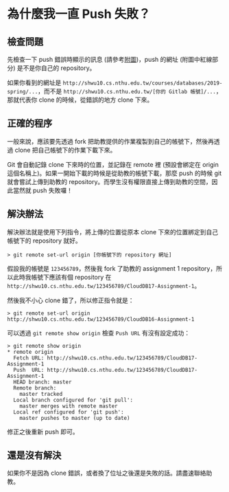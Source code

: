 # 為什麼我一直 Push 失敗？

## 檢查問題

先檢查一下 push 錯誤時顯示的訊息 (請參考[附圖](Cannot_Push_Figure.png))，push 的網址 (附圖中紅線部分) 是不是你自己的 repository。

如果你看到的網址是 `http://shwu10.cs.nthu.edu.tw/courses/databases/2019-spring/...`，而不是 `http://shwu10.cs.nthu.edu.tw/[你的 Gitlab 帳號]/...`，那就代表你 clone 的時候，從錯誤的地方 clone 下來。

## 正確的程序

一般來說，應該要先透過 fork 把助教提供的作業複製到自己的帳號下，然後再透過 clone 把自己帳號下的作業下載下來。

Git 會自動記錄 clone 下來時的位置，並記錄在 remote 裡 (預設會綁定在 origin 這個名稱上)。如果一開始下載的時候是從助教的帳號下載，那麼 push 的時候 git 就會嘗試上傳到助教的 repository。而學生沒有權限直接上傳到助教的空間，因此當然就 push 失敗囉！

## 解決辦法

解決辦法就是使用下列指令，將上傳的位置從原本 clone 下來的位置綁定到自己帳號下的 repository 就好。

```
> git remote set-url origin [你帳號下的 repository 網址]
```

假設我的帳號是 `123456789`，然後我 fork 了助教的 assignment 1 repository，所以此時我帳號下應該有個 repository 在 `http://shwu10.cs.nthu.edu.tw/123456789/CloudDB17-Assignment-1`。

然後我不小心 clone 錯了，所以修正指令就是：

```
> git remote set-url origin http://shwu10.cs.nthu.edu.tw/123456789/CloudDB16-Assignment-1
```

可以透過 `git remote show origin` 檢查 `Push URL` 有沒有設定成功：

```
> git remote show origin
* remote origin
  Fetch URL: http://shwu10.cs.nthu.edu.tw/123456789/CloudDB17-Assignment-1
  Push  URL: http://shwu10.cs.nthu.edu.tw/123456789/CloudDB17-Assignment-1
  HEAD branch: master
  Remote branch:
    master tracked
  Local branch configured for 'git pull':
    master merges with remote master
  Local ref configured for 'git push':
    master pushes to master (up to date)
```

修正之後重新 push 即可。

## 還是沒有解決

如果你不是因為 clone 錯誤，或者換了位址之後還是失敗的話。請盡速聯絡助教。
